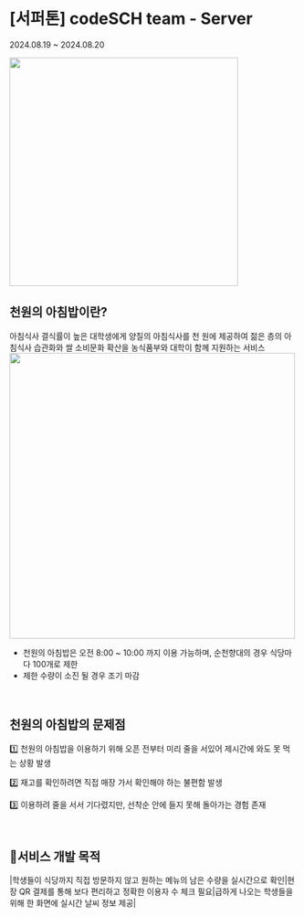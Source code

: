 # [서퍼톤] codeSCH team - Server
2024.08.19 ~ 2024.08.20

<img src="https://github.com/user-attachments/assets/8245afce-22dc-4fa8-a96e-f31970cb71c1" width="400"/>
<br>

## 천원의 아침밥이란?
아침식사 결식률이 높은 대학생에게 양질의 아침식사를 천 원에 제공하여 젊은 층의 아침식사 습관화와 쌀 소비문화 확산을 농식품부와 대학이 함께 지원하는 서비스<br>
<img src="https://github.com/user-attachments/assets/6d97eccc-6604-4b2c-8995-e05f9a95c73b" width="500"/>
- 천원의 아침밥은 오전 8:00 ~ 10:00 까지 이용 가능하며, 순천향대의 경우 식당마다 100개로 제한
- 제한 수량이 소진 될 경우 조기 마감

<br>

## 천원의 아침밥의 문제점
1️⃣ 천원의 아침밥을 이용하기 위해 오픈 전부터 미리 줄을 서있어 제시간에 와도 못 먹는 상황 발생

2️⃣ 재고를 확인하려면  직접 매장 가서 확인해야 하는 불편함 발생

3️⃣ 이용하려 줄을 서서 기다렸지만, 선착순 안에 들지 못해 돌아가는 경험 존재

<br>

## 📍서비스 개발 목적
|학생들이 식당까지 직접 방문하지 않고 원하는 메뉴의 남은 수량을 실시간으로 확인|현장 QR 결제를 통해 보다 편리하고 정확한 이용자 수 체크 필요|급하게 나오는 학생들을 위해 한 화면에 실시간 날씨 정보 제공|









